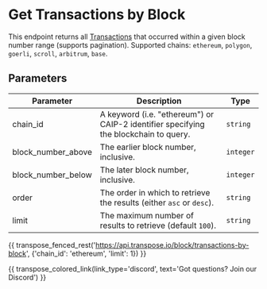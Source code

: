 # Get Transactions by Block

This endpoint returns all [Transactions](../models/transaction_model.md) that occurred within a given block number range (supports pagination). Supported chains: `ethereum`, `polygon`, `goerli`, `scroll`, `arbitrum`, `base`.

## Parameters
| Parameter | Description | Type |
| --------- | ----------- | ---- |
| chain_id | A keyword (i.e. "ethereum") or CAIP-2 identifier specifying the blockchain to query. | `string` |
| block_number_above | The earlier block number, inclusive. | `integer` |
| block_number_below | The later block number, inclusive. | `integer` |
| order | The order in which to retrieve the results (either `asc` or `desc`). | `string` |
| limit | The maximum number of results to retrieve (default `100`). | `string` |

{{ transpose_fenced_rest('https://api.transpose.io/block/transactions-by-block', {'chain_id': 'ethereum', 'limit': 1}) }}

{{ transpose_colored_link(link_type='discord', text='Got questions?  Join our Discord') }}
